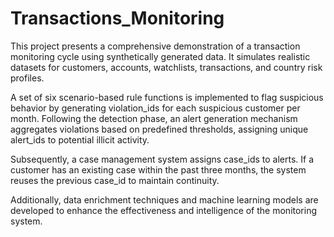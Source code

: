 # Transactions_Monitoring
This project presents a comprehensive demonstration of a transaction monitoring cycle using synthetically generated data. It simulates realistic datasets for customers, accounts, watchlists, transactions, and country risk profiles.

A set of six scenario-based rule functions is implemented to flag suspicious behavior by generating violation_ids for each suspicious customer per month. Following the detection phase, an alert generation mechanism aggregates violations based on predefined thresholds, assigning unique alert_ids to potential illicit activity.

Subsequently, a case management system assigns case_ids to alerts. If a customer has an existing case within the past three months, the system reuses the previous case_id to maintain continuity.

Additionally, data enrichment techniques and machine learning models are developed to enhance the effectiveness and intelligence of the monitoring system.
